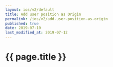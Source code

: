 ```yaml
---
layout: ios/v2/default
title: Add user position as Origin
permalink: /ios/v2/add-user-position-as-origin
published: true
date: 2019-07-10
last_modified_at: 2019-07-12
---
```


# {{ page.title }}
